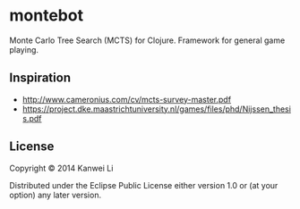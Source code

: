 # montebot

Monte Carlo Tree Search (MCTS) for Clojure. Framework for general game playing.

## Inspiration

* http://www.cameronius.com/cv/mcts-survey-master.pdf
* https://project.dke.maastrichtuniversity.nl/games/files/phd/Nijssen_thesis.pdf

## License

Copyright © 2014 Kanwei Li

Distributed under the Eclipse Public License either version 1.0 or (at
your option) any later version.
